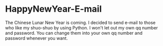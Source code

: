 # HappyNewYear-E-mail
The Chinese Lunar New Year is coming. I decided to send e-mail to those who like my shuo-shuo by using Python.
I won't let out my own qq number and password. You can change them into your own qq number and password whenever you want.
